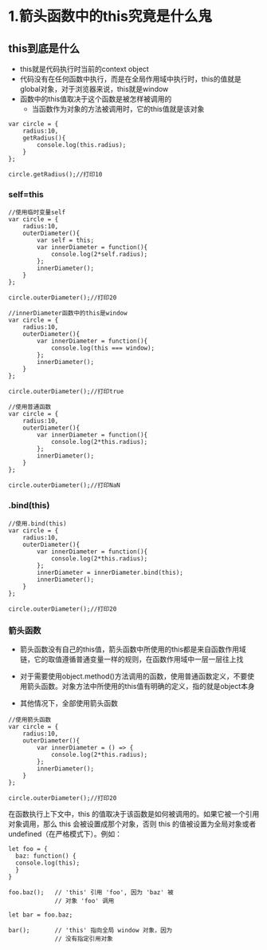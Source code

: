 # 1.箭头函数中的this究竟是什么鬼
## this到底是什么
- this就是代码执行时当前的context object
- 代码没有在任何函数中执行，而是在全局作用域中执行时，this的值就是global对象，对于浏览器来说，this就是window
- 函数中的this值取决于这个函数是被怎样被调用的
  - 当函数作为对象的方法被调用时，它的this值就是该对象
```
var circle = {
    radius:10,
    getRadius(){
        console.log(this.radius);
    }
};

circle.getRadius();//打印10
```

### self=this
```
//使用临时变量self
var circle = {
    radius:10,
    outerDiameter(){
        var self = this;
        var innerDiameter = function(){
            console.log(2*self.radius);
        };
        innerDiameter();
    }
};

circle.outerDiameter();//打印20
```

```
//innerDiameter函数中的this是window
var circle = {
    radius:10,
    outerDiameter(){
        var innerDiameter = function(){
            console.log(this === window);
        };
        innerDiameter();
    }
};

circle.outerDiameter();//打印true
```
```
//使用普通函数
var circle = {
    radius:10,
    outerDiameter(){
        var innerDiameter = function(){
            console.log(2*this.radius);
        };
        innerDiameter();
    }
};

circle.outerDiameter();//打印NaN
```

### .bind(this)
```
//使用.bind(this)
var circle = {
    radius:10,
    outerDiameter(){
        var innerDiameter = function(){
            console.log(2*this.radius);
        };
        innerDiameter = innerDiameter.bind(this);
        innerDiameter();
    }
};

circle.outerDiameter();//打印20
```

### 箭头函数
- 箭头函数没有自己的this值，箭头函数中所使用的this都是来自函数作用域链，它的取值遵循普通变量一样的规则，在函数作用域中一层一层往上找

- 对于需要使用object.method()方法调用的函数，使用普通函数定义，不要使用箭头函数。对象方法中所使用的this值有明确的定义，指的就是object本身
- 其他情况下，全部使用箭头函数

```
//使用箭头函数
var circle = {
    radius:10,
    outerDiameter(){
        var innerDiameter = () => {
            console.log(2*this.radius);
        };
        innerDiameter();
    }
};

circle.outerDiameter();//打印20
```

在函数执行上下文中，this 的值取决于该函数是如何被调用的。如果它被一个引用对象调用，那么 this 会被设置成那个对象，否则 this 的值被设置为全局对象或者 undefined（在严格模式下）。例如：
```
let foo = {
  baz: function() {
  console.log(this);
  }
}

foo.baz();   // 'this' 引用 'foo', 因为 'baz' 被
             // 对象 'foo' 调用

let bar = foo.baz;

bar();       // 'this' 指向全局 window 对象，因为
             // 没有指定引用对象

```
